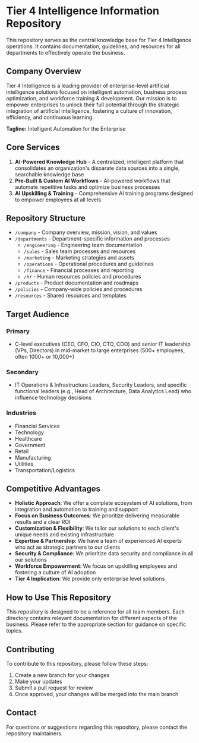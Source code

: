 # Tier 4 Intelligence Information Repository

This repository serves as the central knowledge base for Tier 4 Intelligence operations. It contains documentation, guidelines, and resources for all departments to effectively operate the business.

## Company Overview

Tier 4 Intelligence is a leading provider of enterprise-level artificial intelligence solutions focused on intelligent automation, business process optimization, and workforce training & development. Our mission is to empower enterprises to unlock their full potential through the strategic integration of artificial intelligence, fostering a culture of innovation, efficiency, and continuous learning.

**Tagline:** Intelligent Automation for the Enterprise

## Core Services

1. **AI-Powered Knowledge Hub** - A centralized, intelligent platform that consolidates an organization's disparate data sources into a single, searchable knowledge base
2. **Pre-Built & Custom AI Workflows** - AI-powered workflows that automate repetitive tasks and optimize business processes
3. **AI Upskilling & Training** - Comprehensive AI training programs designed to empower employees at all levels

## Repository Structure

- `/company` - Company overview, mission, vision, and values
- `/departments` - Department-specific information and processes
  - `/engineering` - Engineering team documentation
  - `/sales` - Sales team processes and resources
  - `/marketing` - Marketing strategies and assets
  - `/operations` - Operational procedures and guidelines
  - `/finance` - Financial processes and reporting
  - `/hr` - Human resources policies and procedures
- `/products` - Product documentation and roadmaps
- `/policies` - Company-wide policies and procedures
- `/resources` - Shared resources and templates

## Target Audience

### Primary
- C-level executives (CEO, CFO, CIO, CTO, CDO) and senior IT leadership (VPs, Directors) in mid-market to large enterprises (500+ employees, often 1000+ or 10,000+)

### Secondary
- IT Operations & Infrastructure Leaders, Security Leaders, and specific functional leaders (e.g., Head of Architecture, Data Analytics Lead) who influence technology decisions

### Industries
- Financial Services
- Technology
- Healthcare
- Government
- Retail
- Manufacturing
- Utilities
- Transportation/Logistics

## Competitive Advantages

- **Holistic Approach**: We offer a complete ecosystem of AI solutions, from integration and automation to training and support
- **Focus on Business Outcomes**: We prioritize delivering measurable results and a clear ROI
- **Customization & Flexibility**: We tailor our solutions to each client's unique needs and existing infrastructure
- **Expertise & Partnership**: We have a team of experienced AI experts who act as strategic partners to our clients
- **Security & Compliance**: We prioritize data security and compliance in all our solutions
- **Workforce Empowerment**: We focus on upskilling employees and fostering a culture of AI adoption
- **Tier 4 Implication**: We provide only enterprise level solutions

## How to Use This Repository

This repository is designed to be a reference for all team members. Each directory contains relevant documentation for different aspects of the business. Please refer to the appropriate section for guidance on specific topics.

## Contributing

To contribute to this repository, please follow these steps:
1. Create a new branch for your changes
2. Make your updates
3. Submit a pull request for review
4. Once approved, your changes will be merged into the main branch

## Contact

For questions or suggestions regarding this repository, please contact the repository maintainers.
